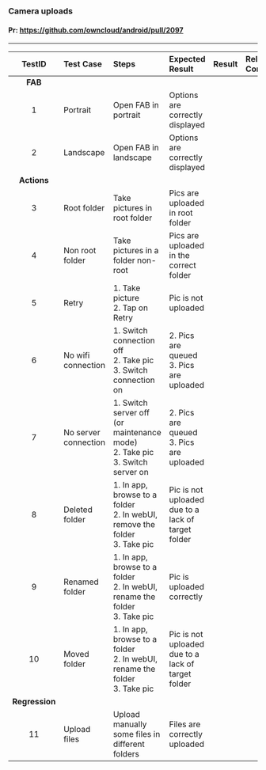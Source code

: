 ###  Camera uploads

#### Pr: https://github.com/owncloud/android/pull/2097
---

 
| TestID | Test Case | Steps | Expected Result | Result | Related Comment |
| :----: | :-------- | :---- | :-------------- | :----: | :-------------- |
|**FAB**|||||||
| 1 | Portrait | Open FAB in portrait | Options are correctly displayed |  |  |
| 2 | Landscape | Open FAB in landscape | Options are correctly displayed |  |  |
|**Actions**|||||||
| 3 | Root folder | Take pictures in root folder | Pics are uploaded in root folder |  |  |
| 4 | Non root folder | Take pictures in a folder non-root | Pics are uploaded in the correct folder |  |  |
| 5 | Retry | 1. Take picture<br>2. Tap on Retry  | Pic is not uploaded |  |  |
| 6 | No wifi connection | 1. Switch connection off<br>2. Take pic<br>3. Switch connection on  | 2. Pics are queued<br>3. Pics are uploaded |  |  |
| 7 | No server connection | 1. Switch server off (or maintenance mode)<br>2. Take pic<br>3. Switch server on  | 2. Pics are queued<br>3. Pics are uploaded |  |  |
| 8 | Deleted folder | 1. In app, browse to a folder<br>2. In webUI, remove the folder<br>3. Take pic | Pic is not uploaded due to a lack of target folder |  |  |
| 9 | Renamed folder | 1. In app, browse to a folder<br>2. In webUI, rename the folder<br>3. Take pic | Pic is uploaded correctly |  |  |
| 10 | Moved folder | 1. In app, browse to a folder<br>2. In webUI, rename the folder<br>3. Take pic | Pic is not uploaded due to a lack of target folder |  |  |
|**Regression**|||||||
| 11 | Upload files | Upload manually some files in different folders | Files are correctly uploaded |  |  |